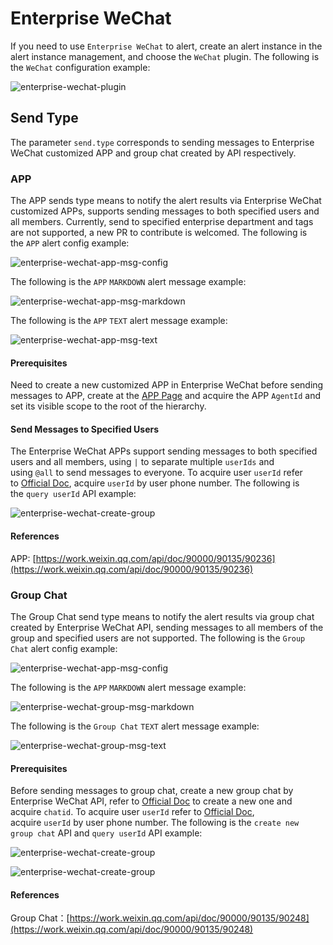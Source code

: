 # Enterprise WeChat

If you need to use `Enterprise WeChat` to alert, create an alert instance in the alert instance management, and choose the `WeChat` plugin. The following is the `WeChat` configuration example:

![enterprise-wechat-plugin](/img/alert/enterprise-wechat-plugin.png)

Send Type
---------

The parameter `send.type` corresponds to sending messages to Enterprise WeChat customized APP and group chat created by API respectively.

### APP

The APP sends type means to notify the alert results via Enterprise WeChat customized APPs, supports sending messages to both specified users and all members. Currently, send to specified enterprise department and tags are not supported, a new PR to contribute is welcomed. The following is the `APP` alert config example:

![enterprise-wechat-app-msg-config](/img/alert/wechat-app-form-example.png)

The following is the `APP` `MARKDOWN` alert message example:

![enterprise-wechat-app-msg-markdown](/img/alert/enterprise-wechat-app-msg-md.png)

The following is the `APP` `TEXT` alert message example:

![enterprise-wechat-app-msg-text](/img/alert/enterprise-wechat-app-msg.png)

#### Prerequisites

Need to create a new customized APP in Enterprise WeChat before sending messages to APP, create at the [APP Page](https://work.weixin.qq.com/wework_admin/frame#apps) and acquire the APP `AgentId` and set its visible scope to the root of the hierarchy.

#### Send Messages to Specified Users

The Enterprise WeChat APPs support sending messages to both specified users and all members, using `|` to separate multiple `userIds` and using `@all` to send messages to everyone. To acquire user `userId` refer to [Official Doc](https://developer.work.weixin.qq.com/document/path/95402), acquire `userId` by user phone number. The following is the `query userId` API example:

![enterprise-wechat-create-group](/img/alert/enterprise-wechat-query-userid.png)

#### References

APP: [https://work.weixin.qq.com/api/doc/90000/90135/90236](https://work.weixin.qq.com/api/doc/90000/90135/90236)

### Group Chat

The Group Chat send type means to notify the alert results via group chat created by Enterprise WeChat API, sending messages to all members of the group and specified users are not supported. The following is the `Group Chat` alert config example:

![enterprise-wechat-app-msg-config](/img/alert/wechat-group-form-example.png)

The following is the `APP` `MARKDOWN` alert message example:

![enterprise-wechat-group-msg-markdown](/img/alert/enterprise-wechat-group-msg-md.png)

The following is the `Group Chat` `TEXT` alert message example:

![enterprise-wechat-group-msg-text](/img/alert/enterprise-wechat-group-msg.png)

#### Prerequisites

Before sending messages to group chat, create a new group chat by Enterprise WeChat API, refer to [Official Doc](https://developer.work.weixin.qq.com/document/path/90245) to create a new one and acquire `chatid`. To acquire user `userId` refer to [Official Doc](https://developer.work.weixin.qq.com/document/path/95402), acquire `userId` by user phone number. The following is the `create new group chat` API and `query userId` API example:

![enterprise-wechat-create-group](/img/alert/enterprise-wechat-create-group.png)

![enterprise-wechat-create-group](/img/alert/enterprise-wechat-query-userid.png)

#### References

Group Chat：[https://work.weixin.qq.com/api/doc/90000/90135/90248](https://work.weixin.qq.com/api/doc/90000/90135/90248)